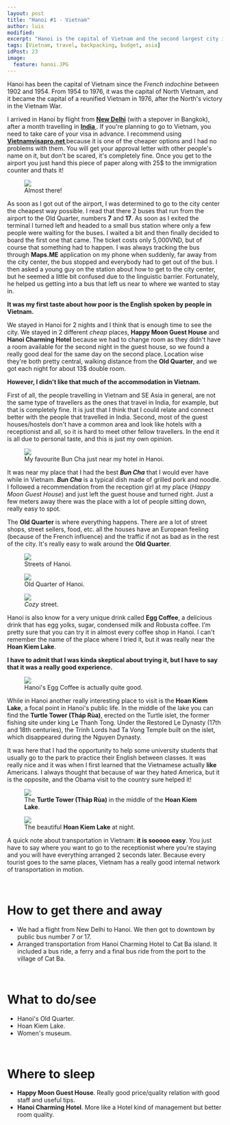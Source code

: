```yaml
---
layout: post
title: "Hanoi #1 - Vietnam"
author: luis
modified:
excerpt: "Hanoi is the capital of Vietnam and the second largest city in the country. It is a fascinating blend of East and West, combining traditional Sino-Vietnamese motifs with French flair."
tags: [Vietnam, travel, backpacking, budget, asia]
idPost: 23
image:
  feature: hanoi.JPG
---
```


Hanoi has been the capital of Vietnam since the <i>French indochine</i> between 1902 and 1954. From 1954 to 1976, it was the capital of North Vietnam, and it became the capital of a reunified Vietnam in 1976, after the North's victory in the Vietnam War.

I arrived in Hanoi by flight from <b><a href="{{site.url}}/Delhi" target="_blank">New Delhi</a></b> (with a stepover in Bangkok), after a month travelling in <b><a href="{{site.url}}/IndiaItinerary" target="_blank">India </a></b>. If you're planning to go to Vietnam, you need to take care of your visa in advance. I recommend using <b><a href="http://vietnamvisapro.net/" target="_blank">Vietnamvisapro.net </a></b>because it is one of the cheaper options and I had no problems with them. You will get your approval letter with other people's name on it, but don't be scared, it's completely fine. Once you get to the airport you just hand this piece of paper along with 25$ to the immigration counter and thats it!

<figure>
	<a href="../images/vietnam/hanoi/hanoi3.JPG"><img src="../images/vietnam/hanoi/hanoi3.JPG"></a>
	<figcaption>Almost there!</figcaption>
</figure>

As soon as I got out of the airport, I was determined to go to the city center the cheapest way possible. I read that there 2 buses that run from the airport to the Old Quarter, numbers <b>7</b> and <b>17</b>. As soon as I exited the terminal I turned left and headed to a small bus station where only a few people were waiting for the buses. I waited a bit and then finally decided to board the first one that came. The ticket costs only 5,000VND, but of course that something had to happen. I was always tracking the bus through <b>Maps.ME</b> application on my phone when suddenly, far away from the city center, the bus stopped and everybody had to get out of the bus.
I then asked a young guy on the station about how to get to the city center, but he seemed a little bit confused due to the linguistic barrier. Fortunately, he helped us getting into a bus that left us near to where we wanted to stay in.

<b><highlight><middle>It was my first taste about how poor is the English spoken by people in Vietnam.</middle></highlight></b>

We stayed in Hanoi for 2 nights and I think that is enough time to see the city. We stayed in 2 different <i>cheap</i> places, <b>Happy Moon Guest House</b> and <b>Hanoi Charming Hotel</b> because we had to change room as they didn't have a room available for the second night in the guest house, so we found a really good deal for the same day on the second place. Location wise they're both pretty central, walking distance from the <b>Old Quarter</b>, and we got each night for about 13$ double room.

<b><highlight><middle>However, I didn't like that much of the accommodation in Vietnam.</middle></highlight></b>

First of all, the people travelling in Vietnam and SE Asia in general, are not the same type of travellers as the ones that travel in India, for example, but that is completely fine. It is just that I think that I could relate and connect better with the people that travelled in India. Second, most of the guest houses/hostels don't have a common area and look like hotels with a receptionist and all, so it is hard to meet other fellow travellers. In the end it is all due to personal taste, and this is just my own opinion.

<figure>
	<a href="../images/vietnam/hanoi/hanoi1.JPG"><img src="../images/vietnam/hanoi/hanoi1.JPG"></a>
	<figcaption>My favourite Bun Cha just near my hotel in Hanoi.</figcaption>
</figure>

It was near my place that I had the best <b><i>Bun Cha</i></b> that I would ever have while in Vietnam. <b><i>Bun Cha</i></b> is a typical dish made of grilled pork and noodle. I followed a recommendation from the reception girl at my place (<i>Happy Moon Guest House</i>) and just left the guest house and turned right. Just a few meters away there was the place with a lot of people sitting down, really easy to spot.

The <b>Old Quarter</b> is where everything happens. There are a lot of street shops, street sellers, food, etc. all the houses have an European feeling (because of the French influence) and the traffic if not as bad as in the rest of the city. It's really easy to walk around the <b>Old Quarter</b>.

<figure>
	<a href="../images/vietnam/hanoi/hanoi2.JPG"><img src="../images/vietnam/hanoi/hanoi2.JPG"></a>
	<figcaption>Streets of Hanoi.</figcaption>
</figure>

<figure>
	<a href="../images/vietnam/hanoi/hanoi4.JPG"><img src="../images/vietnam/hanoi/hanoi4.JPG"></a>
	<figcaption>Old Quarter of Hanoi.</figcaption>
</figure>

<figure>
	<a href="../images/vietnam/hanoi/hanoi5.JPG"><img src="../images/vietnam/hanoi/hanoi5.JPG"></a>
	<figcaption><i>Cozy</i> street.</figcaption>
</figure>

Hanoi is also know for a very unique drink called <b>Egg Coffee</b>, a delicious drink that has egg yolks, sugar, condensed milk and Robusta coffee. I'm pretty sure that you can try it in almost every coffee shop in Hanoi. I can't remember the name of the place where I tried it, but it was really near the <b>Hoan Kiem Lake</b>.

<b><highlight><middle>I have to admit that I was kinda skeptical about trying it, but I have to say that it was a really good experience.</middle></highlight></b>

<figure>
	<a href="../images/vietnam/hanoi/hanoi6.JPG"><img src="../images/vietnam/hanoi/hanoi6.JPG"></a>
	<figcaption>Hanoi's Egg Coffee is actually quite good.</figcaption>
</figure>

While in Hanoi another really interesting place to visit is the <b>Hoan Kiem Lake</b>, a focal point in Hanoi's public life. In the middle of the lake you can find the <b>Turtle Tower (Tháp Rùa)</b>, erected on the Turtle islet, the former fishing site under king Le Thanh Tong. Under the Restored Le Dynasty (17th and 18th centuries), the Trinh Lords had Ta Vong Temple built on the islet, which disappeared during the Nguyen Dynasty.

It was here that I had the opportunity to help some university students that usually go to the park to practice their English between classes. It was really nice and it was when I first learned that the Vietnamese actually <b>like</b> Americans. I always thought that because of war they hated America, but it is the opposite, and the Obama visit to the country sure helped it!

<figure>
	<a href="../images/vietnam/hanoi/hanoi7.JPG"><img src="../images/vietnam/hanoi/hanoi7.JPG"></a>
	<figcaption>The <b>Turtle Tower (Tháp Rùa)</b> in the middle of the <b>Hoan Kiem Lake</b>.</figcaption>
</figure>

<figure>
	<a href="../images/vietnam/hanoi/hanoi8.JPG"><img src="../images/vietnam/hanoi/hanoi8.JPG"></a>
	<figcaption>The beautiful <b>Hoan Kiem Lake</b> at night.</figcaption>
</figure>

A quick note about transportation in Vietnam: <b>it is sooooo easy</b>. You just have to say where you want to go to the receptionist where you're staying and you will have everything arranged 2 seconds later. Because every tourist goes to the same places, Vietnam has a really good internal network of transportation in motion.

<br>
<h1>How to get there and away</h1>
<ul>
<li>We had a flight from New Delhi to Hanoi. We then got to downtown by public bus number 7 or 17.</li>
<li>Arranged transportation from Hanoi Charming Hotel to Cat Ba island. It included a bus ride, a ferry and a final bus ride from the port to the village of Cat Ba.</li>
</ul>

<br>
<h1>What to do/see</h1>
<ul>
<li>Hanoi's Old Quarter.</li>
<li>Hoan Kiem Lake.</li>
<li>Women's museum.</li>
</ul>

<br>
<h1>Where to sleep</h1>
<ul>
<li><b>Happy Moon Guest House</b>. Really good price/quality relation with good staff and useful tips.</li>
<li><b>Hanoi Charming Hotel</b>. More like a Hotel kind of management but better room quality.</li>
</ul>